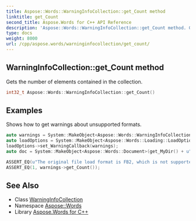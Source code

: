 ```yaml
---
title: Aspose::Words::WarningInfoCollection::get_Count method
linktitle: get_Count
second_title: Aspose.Words for C++ API Reference
description: 'Aspose::Words::WarningInfoCollection::get_Count method. Gets the number of elements contained in the collection in C++.'
type: docs
weight: 8000
url: /cpp/aspose.words/warninginfocollection/get_count/
---
```

## WarningInfoCollection::get_Count method


Gets the number of elements contained in the collection.

```cpp
int32_t Aspose::Words::WarningInfoCollection::get_Count()
```


## Examples



Shows how to get warnings about unsupported formats. 
```cpp
auto warnings = System::MakeObject<Aspose::Words::WarningInfoCollection>();
auto loadOptions = System::MakeObject<Aspose::Words::Loading::LoadOptions>();
loadOptions->set_WarningCallback(warnings);
auto doc = System::MakeObject<Aspose::Words::Document>(get_MyDir() + u"FB2 document.fb2", loadOptions);

ASSERT_EQ(u"The original file load format is FB2, which is not supported by Aspose.Words. The file is loaded as an XML document.", warnings->idx_get(0)->get_Description());
ASSERT_EQ(1, warnings->get_Count());
```

## See Also

* Class [WarningInfoCollection](../)
* Namespace [Aspose::Words](../../)
* Library [Aspose.Words for C++](../../../)
